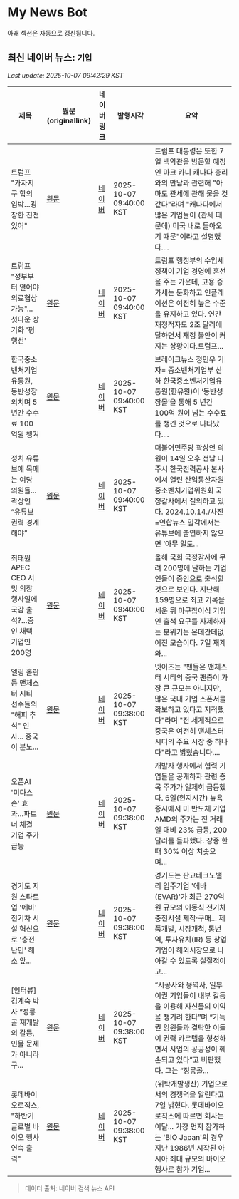 # My News Bot

아래 섹션은 자동으로 갱신됩니다.

<!-- NEWS:START -->
## 최신 네이버 뉴스: `기업`
_Last update: 2025-10-07 09:42:29 KST_

| 제목 | 원문(originallink) | 네이버 링크 | 발행시각 | 요약 |
|---|---|---|---|---|
| 트럼프 "가자지구 합의 임박…굉장한 진전 있어" | [원문](https://www.econovill.com/news/articleView.html?idxno=714012) | [네이버](https://www.econovill.com/news/articleView.html?idxno=714012) | 2025-10-07 09:40:00 KST | 트럼프 대통령은 또한 7일 백악관을 방문할 예정인 마크 카니 캐나다 총리와의 만남과 관련해 "아마도 관세에 관해 물을 것 같다"라며 "캐나다에서 많은 기업들이 (관세 때문에) 미국 내로 돌아오기 때문"이라고 설명했다.... |
| 트럼프 "정부부터 열어야 의료협상 가능"…셧다운 장기화 '평행선' | [원문](https://www.asiatoday.co.kr/view.php?key=20251007010001533) | [네이버](https://www.asiatoday.co.kr/view.php?key=20251007010001533) | 2025-10-07 09:40:00 KST | 트럼프 행정부의 수입세 정책이 기업 경영에 혼선을 주는 가운데, 고용 증가세는 둔화하고 인플레이션은 여전히 높은 수준을 유지하고 있다. 연간 재정적자도 2조 달러에 달하면서 재정 불안이 커지는 상황이다.트럼프... |
| 한국중소벤처기업유통원, 동반성장 외치며 5년간 수수료 100억원 챙겨 | [원문](http://www.breaknews.com/1152611) | [네이버](http://www.breaknews.com/1152611) | 2025-10-07 09:40:00 KST | 브레이크뉴스 정민우 기자= 중소벤처기업부 산하 한국중소벤처기업유통원(한유원)이 ‘동반성장몰’을 통해 5 년간 100억 원이 넘는 수수료를 챙긴 것으로 나타났다.... |
| 정치 유튜브에 목메는 여당 의원들...곽상언 “유튜브 권력 경계해야” | [원문](https://www.mediapen.com/news/view/1047784) | [네이버](https://www.mediapen.com/news/view/1047784) | 2025-10-07 09:40:00 KST | 더불어민주당 곽상언 의원이 14일 오후 전남 나주시 한국전력공사 본사에서 열린 산업통산자원중소벤처기업위원회 국정감사에서 질의하고 있다. 2024.10.14./사진=연합뉴스 일각에서는 유튜브에 출연하지 않으면 ‘아무 일도... |
| 최태원 APEC CEO 서밋 의장 행사일에 국감 출석?…증인 채택 기업인 200명 | [원문](https://www.ngonews.kr/news/articleView.html?idxno=215562) | [네이버](https://www.ngonews.kr/news/articleView.html?idxno=215562) | 2025-10-07 09:40:00 KST | 올해 국회 국정감사에 무려 200명에 달하는 기업인들이 증인으로 출석할 것으로 보인다. 지난해 159명으로 최고 기록을 세운 뒤 마구잡이식 기업인 출석 요구를 자제하자는 분위기는 온데간데없어진 모습이다. 7일 재계와... |
| 엘링 홀란 등 맨체스터 시티 선수들의 "해피 추석" 인사... 중국이 분노... | [원문](https://www.insight.co.kr/news/523301) | [네이버](https://www.insight.co.kr/news/523301) | 2025-10-07 09:38:00 KST | 넷이즈는 "팬들은 맨체스터 시티의 중국 팬층이 가장 큰 규모는 아니지만, 많은 국내 기업 스폰서를 확보하고 있다고 지적했다"라며 "전 세계적으로 중국은 여전히 맨체스터 시티의 주요 시장 중 하나다"라고 밝혔습니다.... |
| 오픈AI '미다스 손' 효과…파트너 체결 기업 주가 급등 | [원문](https://www.ebn.co.kr/news/articleView.html?idxno=1681474) | [네이버](https://www.ebn.co.kr/news/articleView.html?idxno=1681474) | 2025-10-07 09:38:00 KST | 개발자 행사에서 협력 기업들을 공개하자 관련 종목 주가가 일제히 급등했다. 6일(현지시간) 뉴욕 증시에서 미 반도체 기업 AMD의 주가는 전 거래일 대비 23% 급등, 200달러를 돌파했다. 장중 한때 30% 이상 치솟으며... |
| 경기도 지원 스타트업 '에바' 전기차 시설 혁신으로 '충전 난민' 해소 앞... | [원문](https://www.jeonmae.co.kr/news/articleView.html?idxno=1191095) | [네이버](https://www.jeonmae.co.kr/news/articleView.html?idxno=1191095) | 2025-10-07 09:38:00 KST | 경기도는 판교테크노밸리 입주기업 '에바(EVAR)'가 최근 270억 원 규모의 이동식 전기차 충전시설 제작·구매... 제품개발, 시장개척, 통번역, 투자유치(IR) 등 창업 기업이 해외시장으로 나아갈 수 있도록 실질적이고... |
| [인터뷰] 김계숙 박사 “정릉골 재개발의 갈등, 인물 문제가 아니라 구... | [원문](https://www.geconomy.co.kr/news/article.html?no=308030) | [네이버](https://www.geconomy.co.kr/news/article.html?no=308030) | 2025-10-07 09:38:00 KST | “시공사와 용역사, 일부 이권 기업들이 내부 갈등을 이용해 자신들의 이익을 챙기려 한다”며 “기득권 임원들과 결탁한 이들이 권력 카르텔을 형성하면서 사업의 공공성이 훼손되고 있다”고 비판했다. 그는 “정릉골... |
| 롯데바이오로직스, "하반기 글로벌 바이오 행사 연속 출격" | [원문](http://www.bizwnews.com/news/articleView.html?idxno=112288) | [네이버](http://www.bizwnews.com/news/articleView.html?idxno=112288) | 2025-10-07 09:38:00 KST | (위탁개발생산) 기업으로서의 경쟁력을 알린다고 7일 밝혔다. 롯데바이오로직스에 따르면 회사는 이달... 가장 먼저 참가하는 'BIO Japan'의 경우 지난 1986년 시작된 아시아 최대 규모의 바이오 행사로 참가 기업... |

> 데이터 출처: 네이버 검색 뉴스 API
<!-- NEWS:END -->
